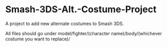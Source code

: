 # Smash-3DS-Alt.-Costume-Project

A project to add new alternate costumes to Smash 3DS.

All files should go under model/fighter/(character name)/body/(whichever costume you want to replace)/
